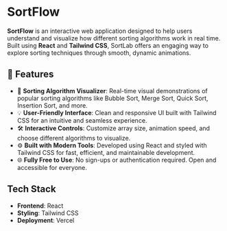 # SortFlow

**SortFlow** is an interactive web application designed to help users understand and visualize how different sorting algorithms work in real time. Built using **React** and **Tailwind CSS**, SortLab offers an engaging way to explore sorting techniques through smooth, dynamic animations.

## 🚀 Features

- 🎯 **Sorting Algorithm Visualizer**: Real-time visual demonstrations of popular sorting algorithms like Bubble Sort, Merge Sort, Quick Sort, Insertion Sort, and more.
- 💡 **User-Friendly Interface**: Clean and responsive UI built with Tailwind CSS for an intuitive and seamless experience.
- 🛠️ **Interactive Controls**: Customize array size, animation speed, and choose different algorithms to visualize.
- ⚙️ **Built with Modern Tools**: Developed using React and styled with Tailwind CSS for fast, efficient, and maintainable development.
- 🌐 **Fully Free to Use**: No sign-ups or authentication required. Open and accessible for everyone.

## Tech Stack

- **Frontend**: React
- **Styling**: Tailwind CSS
- **Deployment**: Vercel
